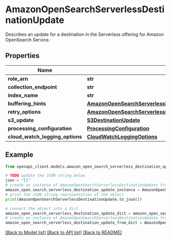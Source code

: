 # AmazonOpenSearchServerlessDestinationUpdate

Describes an update for a destination in the Serverless offering for Amazon OpenSearch Service.

## Properties

Name | Type | Description | Notes
------------ | ------------- | ------------- | -------------
**role_arn** | **str** |  | [optional] 
**collection_endpoint** | **str** |  | [optional] 
**index_name** | **str** |  | [optional] 
**buffering_hints** | [**AmazonOpenSearchServerlessDestinationUpdateBufferingHints**](AmazonOpenSearchServerlessDestinationUpdateBufferingHints.md) |  | [optional] 
**retry_options** | [**AmazonOpenSearchServerlessDestinationConfigurationRetryOptions**](AmazonOpenSearchServerlessDestinationConfigurationRetryOptions.md) |  | [optional] 
**s3_update** | [**S3DestinationUpdate**](S3DestinationUpdate.md) |  | [optional] 
**processing_configuration** | [**ProcessingConfiguration**](ProcessingConfiguration.md) |  | [optional] 
**cloud_watch_logging_options** | [**CloudWatchLoggingOptions**](CloudWatchLoggingOptions.md) |  | [optional] 

## Example

```python
from openapi_client.models.amazon_open_search_serverless_destination_update import AmazonOpenSearchServerlessDestinationUpdate

# TODO update the JSON string below
json = "{}"
# create an instance of AmazonOpenSearchServerlessDestinationUpdate from a JSON string
amazon_open_search_serverless_destination_update_instance = AmazonOpenSearchServerlessDestinationUpdate.from_json(json)
# print the JSON string representation of the object
print(AmazonOpenSearchServerlessDestinationUpdate.to_json())

# convert the object into a dict
amazon_open_search_serverless_destination_update_dict = amazon_open_search_serverless_destination_update_instance.to_dict()
# create an instance of AmazonOpenSearchServerlessDestinationUpdate from a dict
amazon_open_search_serverless_destination_update_from_dict = AmazonOpenSearchServerlessDestinationUpdate.from_dict(amazon_open_search_serverless_destination_update_dict)
```
[[Back to Model list]](../README.md#documentation-for-models) [[Back to API list]](../README.md#documentation-for-api-endpoints) [[Back to README]](../README.md)


